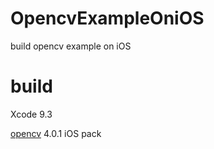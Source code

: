 # OpencvExampleOniOS
build opencv example on iOS

# build
Xcode 9.3

[opencv](https://opencv.org/releases.html) 4.0.1 iOS pack
